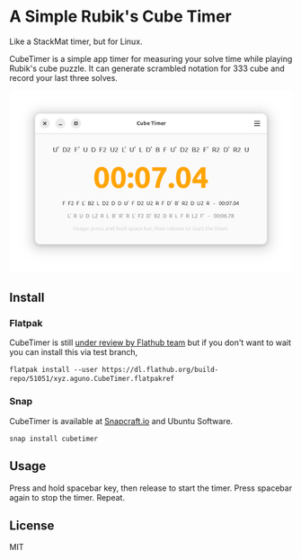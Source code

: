 # A Simple Rubik's Cube Timer

Like a StackMat timer, but for Linux.

CubeTimer is a simple app timer for measuring your solve time while playing Rubik's cube puzzle. It can generate scrambled notation for 333 cube and record your last three solves.

<img src="https://github.com/herpiko/cubetimer/blob/master/assets/Screenshot%20from%202023-09-24%2022-55-25.png?raw=true"/>

## Install

### Flatpak

CubeTimer is still <a href="https://github.com/flathub/flathub/pull/4535">under review by Flathub team</a> but if you don't want to wait you can install this via test branch,

```
flatpak install --user https://dl.flathub.org/build-repo/51051/xyz.aguno.CubeTimer.flatpakref
```

### Snap

CubeTimer is available at <a href="https://snapcraft.io/cubetimer">Snapcraft.io</a> and Ubuntu Software.


```
snap install cubetimer
```

## Usage

Press and hold spacebar key, then release to start the timer. Press spacebar again to stop the timer. Repeat.

## License

MIT

